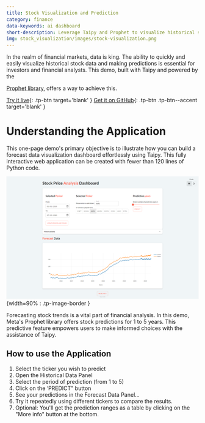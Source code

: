 ```yaml
---
title: Stock Visualization and Prediction
category: finance
data-keywords: ai dashboard
short-description: Leverage Taipy and Prophet to visualize historical stock data and make predictions over 5 years.
img: stock_visualization/images/stock-visualization.png
---
```

In the realm of financial markets, data is king. The ability to quickly and easily visualize
historical stock data and making predictions is essential  for investors and financial analysts.
This demo, built with Taipy and powered by the

[Prophet library](https://facebook.github.io/prophet/docs/quick_start.html),
offers a way to achieve this.

[Try it live](https://stock-visualization.taipy.cloud/){: .tp-btn target='blank' }
[Get it on GitHub](https://github.com/Avaiga/demo-stock-visualization){: .tp-btn .tp-btn--accent target='blank' }

# Understanding the Application
This one-page demo's primary objective is to illustrate how
you can build a forecast data visualization dashboard effortlessly using Taipy.
This fully interactive web application can be created with fewer than 120 lines of Python code.


![Stock Visualization](images/stock-visualization.png){width=90% : .tp-image-border }

Forecasting stock trends is a vital part of financial analysis. In this demo,
Meta's Prophet library offers stock predictions for 1 to 5 years.
This predictive feature empowers users to make informed choices with the assistance of Taipy.


## How to use the Application

1. Select the ticker you wish to predict
2. Open the Historical Data Panel
3. Select the period of prediction (from 1 to 5)
4. Click on the ‘PREDICT" button
5. See your predictions in the Forecast Data Panel...
6. Try it repeatedly using different tickers to compare the results.
7. Optional: You'll get the prediction ranges as a table by clicking on the "More info" button at the bottom.
